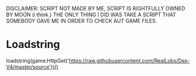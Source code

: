 DISCLAIMER: SCRIPT NOT MADE BY ME, SCRIPT IS RIGHTFULLY OWNED BY MOON (i think.)
THE ONLY THING I DID WAS TAKE A SCRIPT THAT SOMEBODY GAVE ME IN ORDER TO CHECK AUT GAME FILES.

# Loadstring

loadstring(game:HttpGet('https://raw.githubusercontent.com/RealLobs/Dex-V4/master/source'))()
